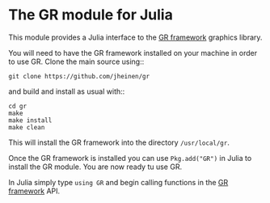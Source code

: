 # The GR module for Julia

This module provides a Julia interface to the
[GR framework](http://gr-framework.org/) graphics library.

You will need to have the GR framework installed on your
machine in order to use GR. Clone the main source using::

    git clone https://github.com/jheinen/gr

and build and install as usual with::

    cd gr
    make
    make install
    make clean

This will install the GR framework into the directory ``/usr/local/gr``.

Once the GR framework is installed you can use `Pkg.add("GR")`
in Julia to install the GR module. You are now ready tu use GR.

In Julia simply type `using GR` and begin calling functions
in the [GR framework](http://gr-framework.org/gr.html) API.

